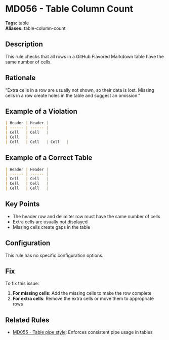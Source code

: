 # MD056 - Table Column Count

**Tags:** table  
**Aliases:** table-column-count

## Description

This rule checks that all rows in a GitHub Flavored Markdown table have the same number of cells.

## Rationale

"Extra cells in a row are usually not shown, so their data is lost. Missing cells in a row create holes in the table and suggest an omission."

## Example of a Violation

```markdown
| Header | Header |
| ------ | ------ |
| Cell   | Cell   |
| Cell   |
| Cell   | Cell   | Cell   |
```

## Example of a Correct Table

```markdown
| Header | Header |
| ------ | ------ |
| Cell   | Cell   |
| Cell   | Cell   |
| Cell   | Cell   |
```

## Key Points

- The header row and delimiter row must have the same number of cells
- Extra cells are usually not displayed
- Missing cells create gaps in the table

## Configuration

This rule has no specific configuration options.

## Fix

To fix this issue:

1. **For missing cells**: Add the missing cells to make the row complete
2. **For extra cells**: Remove the extra cells or move them to appropriate rows

## Related Rules

- [MD055 - Table pipe style](md055.md): Enforces consistent pipe usage in tables